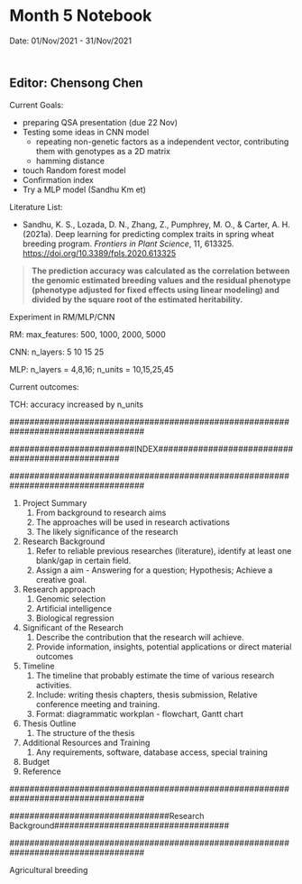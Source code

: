 Month 5 Notebook
====

Date: 01/Nov/2021 - 31/Nov/2021

<br> Editor: Chensong Chen
----

Current Goals:

+ preparing QSA presentation (due 22 Nov)
+ Testing some ideas in CNN model 
  + repeating non-genetic factors as a independent vector, contributing them with genotypes as a 2D matrix
  + hamming distance
+ touch Random forest model
+ Confirmation index
+ Try a MLP model (Sandhu Km et)

Literature List:

+ Sandhu, K. S., Lozada, D. N., Zhang, Z., Pumphrey, M. O., & Carter, A. H. (2021a). Deep learning for predicting complex traits in spring wheat breeding program. *Frontiers in Plant Science*, 11, 613325. https://doi.org/10.3389/fpls.2020.613325





>  **The prediction accuracy was calculated as the correlation between the genomic estimated breeding values and the residual phenotype (phenotype adjusted for fixed effects using linear modeling) and divided by the square root of the estimated heritability.**



Experiment in RM/MLP/CNN



RM: max_features: 500, 1000, 2000, 5000

CNN: n_layers: 5 10 15 25

MLP: n_layers = 4,8,16; n_units = 10,15,25,45



Current outcomes:

TCH: accuracy increased by n_units 





###################################################################################

#########################INDEX#################################################

###################################################################################

1. Project Summary
   1. From background to research aims
   2. The approaches will be used in research activations
   3. The likely significance of the research
2. Research Background
   1. Refer to reliable previous researches (literature), identify at least one blank/gap in certain field.
   2. Assign a aim - Answering for a question; Hypothesis; Achieve a creative goal.
3. Research approach
   1. Genomic selection
   2. Artificial intelligence 
   3. Biological regression
4. Significant of the Research
   1. Describe the contribution that the research will achieve.
   2. Provide information, insights, potential applications or direct material outcomes 
5. Timeline
   1. The timeline that probably estimate the time of various research activities.
   2. Include: writing thesis chapters, thesis submission, Relative conference meeting and training. 
   3. Format: diagrammatic workplan - flowchart, Gantt chart
6. Thesis Outline
   1. The structure of the thesis
7. Additional Resources and Training
   1. Any requirements, software, database access, special training
8. Budget
9. Reference

###################################################################################

################################Research Background###################################

###################################################################################

Agricultural breeding 

